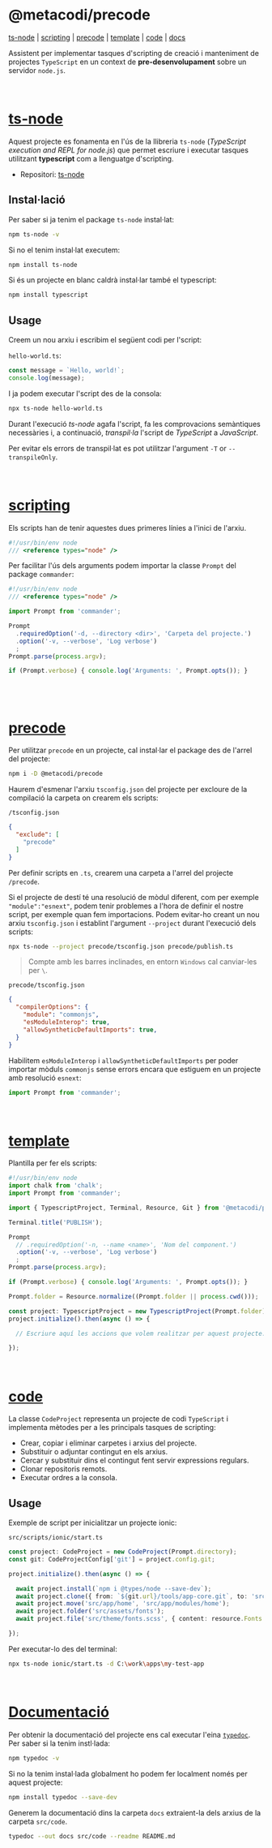 <div id="top"></div>

# @metacodi/precode


[ts-node](#ts-node) | [scripting](#scripting) | [precode](#precode) | [template](#template) | [code](#code) | [docs](#documentació)

Assistent per implementar tasques d'scripting de creació i manteniment de projectes `TypeScript` en un context de **pre-desenvolupament** sobre un servidor `node.js`.

<br />

# [ts-node](#top)

Aquest projecte es fonamenta en l'ús de la llibreria `ts-node` (*TypeScript execution and REPL for node.js*) que permet escriure i executar tasques utilitzant **typescript** com a llenguatge d'scripting.

- Repositori: [ts-node](https://github.com/TypeStrong/ts-node)

## Instal·lació

Per saber si ja tenim el package `ts-node` instal·lat:
```bash
npm ts-node -v
```

Si no el tenim instal·lat executem:
```bash
npm install ts-node
```

Si és un projecte en blanc caldrà instal·lar també el typescript:
```bash
npm install typescript
```

## Usage

Creem un nou arxiu i escribim el següent codi per l'script:

`hello-world.ts`:
```typescript
const message = `Hello, world!`;
console.log(message);
```

I ja podem executar l'script des de la consola:
```bash
npx ts-node hello-world.ts
```

Durant l'execució *ts-node* agafa l'script, fa les comprovacions semàntiques necessàries i, a continuació, *transpil·la* l'script de *TypeScript* a *JavaScript*.

Per evitar els errors de transpil·lat es pot utilitzar l'argument `-T` or `--transpileOnly`.


<br />

# [scripting](#top)

Els scripts han de tenir aquestes dues primeres línies a l'inici de l'arxiu.
```typescript
#!/usr/bin/env node
/// <reference types="node" />
```

Per facilitar l'ús dels arguments podem importar la classe `Prompt` del package `commander`:
```typescript
#!/usr/bin/env node
/// <reference types="node" />

import Prompt from 'commander';

Prompt
  .requiredOption('-d, --directory <dir>', 'Carpeta del projecte.')
  .option('-v, --verbose', 'Log verbose')
  ;
Prompt.parse(process.argv);

if (Prompt.verbose) { console.log('Arguments: ', Prompt.opts()); }
```


<br />

<br />

# [precode](#top)

Per utilitzar `precode` en un projecte, cal instal·lar el package des de l'arrel del projecte:

```bash
npm i -D @metacodi/precode
```

Haurem d'esmenar l'arxiu `tsconfig.json` del projecte per excloure de la compilació la carpeta on crearem els scripts:

`/tsconfig.json`
```json
{
  "exclude": [
    "precode"
  ]
}
```

Per definir scripts en `.ts`, crearem una carpeta a l'arrel del projecte `/precode`.

Si el projecte de destí té una resolució de mòdul diferent, com per exemple `"module":"esnext"`, podem tenir problemes a l'hora de definir el nostre script, per exemple quan fem importacions. Podem evitar-ho creant un nou arxiu `tsconfig.json` i establint l'argument `--project` durant l'execució dels scripts:

```bash
npx ts-node --project precode/tsconfig.json precode/publish.ts
```
> Compte amb les barres inclinades, en entorn `Windows` cal canviar-les per `\`.

`precode/tsconfig.json`
```json
{
  "compilerOptions": {
    "module": "commonjs",
    "esModuleInterop": true,
    "allowSyntheticDefaultImports": true,
  }
}
```


Habilitem `esModuleInterop` i `allowSyntheticDefaultImports` per poder importar mòduls `commonjs` sense errors encara que estiguem en un projecte amb resolució `esnext`:

```typescript
import Prompt from 'commander';
```


<br />

# [template](#top)

Plantilla per fer els scripts:

```typescript
#!/usr/bin/env node
import chalk from 'chalk';
import Prompt from 'commander';

import { TypescriptProject, Terminal, Resource, Git } from '@metacodi/precode';

Terminal.title('PUBLISH');

Prompt
  // .requiredOption('-n, --name <name>', 'Nom del component.')
  .option('-v, --verbose', 'Log verbose')
  ;
Prompt.parse(process.argv);

if (Prompt.verbose) { console.log('Arguments: ', Prompt.opts()); }

Prompt.folder = Resource.normalize((Prompt.folder || process.cwd()));

const project: TypescriptProject = new TypescriptProject(Prompt.folder);
project.initialize().then(async () => {

  // Escriure aquí les accions que volem realitzar per aquest projecte.

});
```

<br />

# [code](#top)

La classe `CodeProject` representa un projecte de codi `TypeScript` i implementa mètodes per a les principals tasques de scripting:

- Crear, copiar i eliminar carpetes i arxius del projecte.
- Substituir o adjuntar contingut en els arxius.
- Cercar y substituir dins el contingut fent servir expressions regulars.
- Clonar repositoris remots.
- Executar ordres a la consola.


## Usage

Exemple de script per inicialitzar un projecte ionic:

`src/scripts/ionic/start.ts`
```typescript
const project: CodeProject = new CodeProject(Prompt.directory);
const git: CodeProjectConfig['git'] = project.config.git;

project.initialize().then(async () => {

  await project.install(`npm i @types/node --save-dev`);
  await project.clone({ from: `${git.url}/tools/app-core.git`, to: 'src/core' });
  await project.move('src/app/home', 'src/app/modules/home');
  await project.folder('src/assets/fonts');
  await project.file('src/theme/fonts.scss', { content: resource.Fonts });

});
```

Per executar-lo des del terminal:
```bash
npx ts-node ionic/start.ts -d C:\work\apps\my-test-app
```

<br />

# [Documentació](#top)

Per obtenir la documentació del projecte ens cal executar l'eina [`typedoc`](https://typedoc.org/guides/installation/). Per saber si la tenim instl·lada:
```bash
npm typedoc -v
```

Si no la tenim instal·lada globalment ho podem fer localment només per aquest projecte:
```bash
npm install typedoc --save-dev
```

Generem la documentació dins la carpeta `docs` extraient-la dels arxius de la carpeta `src/code`.
```bash
typedoc --out docs src/code --readme README.md
```

<br />
